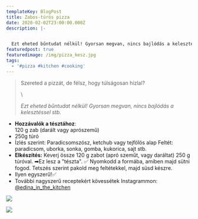 ```yaml
---
templateKey: BlogPost
title: Zabos-túrós pizza
date: 2020-02-02T23:00:00.000Z
description: |-


  Ezt eheted bűntudat nélkül! Gyorsan megvan, nincs bajlódás a kelesztéssel stb.
featuredpost: true
featuredimage: /img/pizza_kesz.jpg
tags:
  - '#pizza #kitchen #cooking'
---
```

> Szereted a pizzát, de félsz, hogy túlságosan hízlal?
>
> \
>
>
> _Ezt eheted bűntudat nélkül! Gyorsan megvan, nincs bajlódás a kelesztéssel stb._

* **Hozzávalók a tésztához**:  \
  120 g zab (darált vagy aprószemű)
* 250g túró
* Ízlés szerint: Paradicsomszósz, ketchub vagy tejfölös alap
  Feltét: paradicsom, uborka, sonka, gomba, kukorica, sajt stb.
* **Elkészítés:**
  Keverj össze 120 g zabot (apró szeműt, vagy daráltat) 250 g túróval. ➡Ez lesz a "tészta". ✅
  Nyomkodd a formába, amiben majd sütni fogod. Tetszés szerint pakold meg feltétekkel, majd süsd készre.
* Ilyen egyszerű!✅
* További nagyszerű receptekért kövessétek Instagrammon: [@edina_in_the_kitchen](https://www.instagram.com/edina_in_the_kitchen/)

![](/img/image2.jpeg)

![](/img/pizza_kesz2.jpg)
